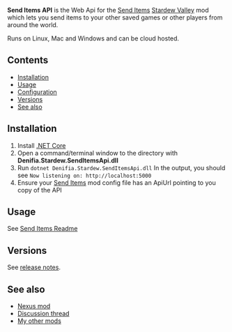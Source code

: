 ﻿**Send Items API** is the Web Api for the [Send Items]() [Stardew Valley](http://stardewvalley.net/) mod which lets you 
send items to your other saved games or other players from around the world.

Runs on Linux, Mac and Windows and can be cloud hosted.

## Contents
* [Installation](#installation)
* [Usage](#usage)
* [Configuration](#configuration)
* [Versions](#versions)
* [See also](#see-also)

## Installation
1. Install [.NET Core](https://www.microsoft.com/net/core)
2. Open a command/terminal window to the directory with **Denifia.Stardew.SendItemsApi.dll**
3. Run `dotnet Denifia.Stardew.SendItemsApi.dll`
   In the output, you should see `Now listening on: http://localhost:5000`
4. Ensure your [Send Items](http://www.nexusmods.com/stardewvalley/mods/1087) mod config file has an ApiUrl pointing to you copy of the API

## Usage
See [Send Items Readme](..\SendItems\readme.md)

## Versions
See [release notes](release-notes.md).

## See also
* [Nexus mod](http://www.nexusmods.com/stardewvalley/mods/1087)
* [Discussion thread](http://community.playstarbound.com/threads/smapi-send-letters.132236/)
* [My other mods](..\readme.md)